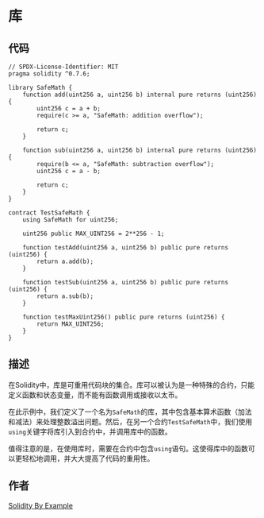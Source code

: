 # 库

## 代码

```solidity
// SPDX-License-Identifier: MIT
pragma solidity ^0.7.6;

library SafeMath {
    function add(uint256 a, uint256 b) internal pure returns (uint256) {
        uint256 c = a + b;
        require(c >= a, "SafeMath: addition overflow");

        return c;
    }

    function sub(uint256 a, uint256 b) internal pure returns (uint256) {
        require(b <= a, "SafeMath: subtraction overflow");
        uint256 c = a - b;

        return c;
    }
}

contract TestSafeMath {
    using SafeMath for uint256;

    uint256 public MAX_UINT256 = 2**256 - 1;

    function testAdd(uint256 a, uint256 b) public pure returns (uint256) {
        return a.add(b);
    }

    function testSub(uint256 a, uint256 b) public pure returns (uint256) {
        return a.sub(b);
    }

    function testMaxUint256() public pure returns (uint256) {
        return MAX_UINT256;
    }
}
```

## 描述

在Solidity中，库是可重用代码块的集合。库可以被认为是一种特殊的合约，只能定义函数和状态变量，而不能有函数调用或接收以太币。

在此示例中，我们定义了一个名为`SafeMath`的库，其中包含基本算术函数（加法和减法）来处理整数溢出问题。然后，在另一个合约`TestSafeMath`中，我们使用`using`关键字将库引入到合约中，并调用库中的函数。

值得注意的是，在使用库时，需要在合约中包含`using`语句。这使得库中的函数可以更轻松地调用，并大大提高了代码的重用性。

## 作者

[Solidity By Example](https://solidity-by-example.org/)